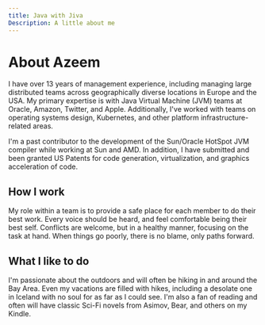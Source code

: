 ```yaml
---
title: Java with Jiva
Description: A little about me
---
```


# About Azeem

I have over 13 years of management experience, including managing large distributed teams across geographically diverse locations in Europe and the USA. 
My primary expertise is with Java Virtual Machine (JVM) teams at Oracle, Amazon, Twitter, and Apple. Additionally, I've worked with teams on operating systems design, Kubernetes, and other platform infrastructure-related areas.

I'm a past contributor to the development of the Sun/Oracle HotSpot JVM compiler while working at Sun and AMD. In addition, I have submitted and been
granted US Patents for code generation, virtualization, and graphics acceleration of code.

## How I work

My role within a team is to provide a safe place for each member to do their best work. Every voice should be heard, and feel comfortable 
being their best self. Conflicts are welcome, but in a healthy manner, focusing on the task at hand. When things go poorly, there is no blame, 
only paths forward.

## What I like to do

I'm passionate about the outdoors and will often be hiking in and around the Bay Area. Even my vacations are filled with hikes, including a 
desolate one in Iceland with no soul for as far as I could see. I'm also a fan of reading and often will have classic Sci-Fi novels from Asimov, Bear, 
and others on my Kindle.

